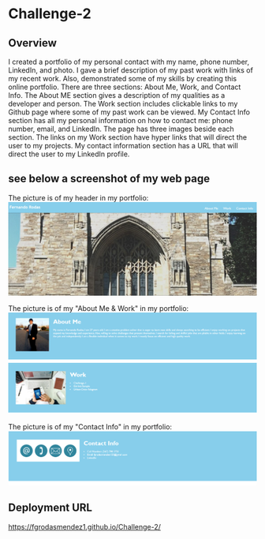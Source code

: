 # Challenge-2

## Overview
I created a portfolio of my personal contact with my name, phone number, LinkedIn, and photo. I gave a brief description of my past work with links of my recent work. Also, demonstrated some of my skills by creating this online portfolio. There are three sections: About Me, Work, and Contact Info. The About ME section gives a description of my qualities as a developer and person. The Work section includes clickable links to my Github page where some of my past work can be viewed. My Contact Info section has all my personal information on how to contact me: phone number, email, and LinkedIn. The page has three images beside each section. The links on my Work section have hyper links that will direct the user to my projects. My contact information section has a URL that will direct the user to my LinkedIn profile.  

## see below a screenshot of my web page 

The picture is of my header in my portfolio: 
![Header](Resources/Header_SS.png)

The picture is of my "About Me & Work" in my portfolio:
![About&Work](Resources/Second_photo_SS.png)

The picture is of my "Contact Info" in my portfolio:
![Contact Info](Resources/Thirdphoto_SS.png)

## Deployment URL
https://fgrodasmendez1.github.io/Challenge-2/
